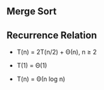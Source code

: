 ## Merge Sort

## Recurrence Relation

- T(n) = 2T(n/2) + Θ(n), n ≥ 2
- T(1) = Θ(1)

- T(n) = Θ(n log n)

